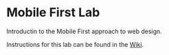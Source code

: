 # Mobile First Lab

Introductin to the Mobile First approach to web design.

Instructions for this lab can be found in the [Wiki](https://github.com/mustbebuilt/webdev-mobile-first/wiki).